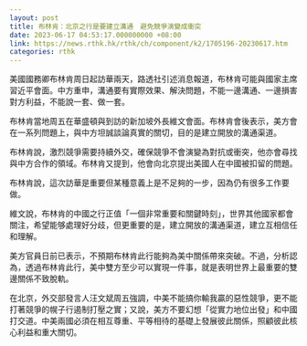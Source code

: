 ```yaml
---
layout: post
title: 布林肯：北京之行是要建立溝通　避免競爭演變成衝突
date: 2023-06-17 04:53:17.000000000 +08:00
link: https://news.rthk.hk/rthk/ch/component/k2/1705196-20230617.htm
categories: rthk
---
```


美國國務卿布林肯周日起訪華兩天，路透社引述消息報道，布林肯可能與國家主席習近平會面。中方重申，溝通要有實際效果、解決問題，不能一邊溝通、一邊損害對方利益，不能說一套、做一套。

布林肯當地周五在華盛頓與到訪的新加坡外長維文會面。布林肯會後表示，美方會在一系列問題上，與中方坦誠談論真實的關切，目的是建立開放的溝通渠道。

布林肯說，激烈競爭需要持續外交，確保競爭不會演變為對抗或衝突，他亦會尋找與中方合作的領域。布林肯又提到，他會向北京提出美國人在中國被扣留的問題。

布林肯說，這次訪華是重要但某種意義上是不足夠的一步，因為仍有很多工作要做。

維文說，布林肯的中國之行正值「一個非常重要和關鍵時刻」，世界其他國家都會關注，希望能够處理好分歧，但更重要的是，建立開放的溝通渠道，建立互相信任和理解。

美方官員日前已表示，不預期布林肯此行能夠為美中關係帶來突破。不過，分析認為，透過布林肯此行，美中雙方至少可以實現一件事，就是表明世界上最重要的雙邊關係不致脫軌。

在北京，外交部發言人汪文斌周五強調，中美不能搞你輸我贏的惡性競爭，更不能打著競爭的幌子行遏制打壓之實；又說，美方不要幻想「從實力地位出發」和中國打交道。中美兩國必須在相互尊重、平等相待的基礎上發展彼此關係，照顧彼此核心利益和重大關切。　　
